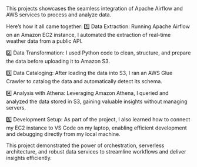 This projects showcases the seamless integration of Apache Airflow and AWS services to process and analyze data.

Here’s how it all came together:
1️⃣ Data Extraction: Running Apache Airflow on an Amazon EC2 instance, I automated the extraction of real-time weather data from a public API.

2️⃣ Data Transformation: I used Python code to clean, structure, and prepare the data before uploading it to Amazon S3.

3️⃣ Data Cataloging: After loading the data into S3, I ran an AWS Glue Crawler to catalog the data and automatically detect its schema.

4️⃣ Analysis with Athena: Leveraging Amazon Athena, I queried and analyzed the data stored in S3, gaining valuable insights without managing servers.

5️⃣ Development Setup: As part of the project, I also learned how to connect my EC2 instance to VS Code on my laptop, enabling efficient development and debugging directly from my local machine.

This project demonstrated the power of orchestration, serverless architecture, and robust data services to streamline workflows and deliver insights efficiently.
